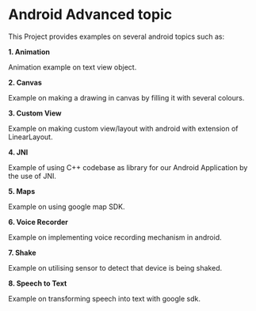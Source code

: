 # Android Advanced topic

This Project provides examples on several android topics such as:

<b>1. Animation </b>

Animation example on text view object.

<b>2. Canvas </b>

Example on making a drawing in canvas by filling it with several colours.

<b>3. Custom View </b>

Example on making custom view/layout with android with extension of LinearLayout.

<b>4. JNI </b>

Example of using C++ codebase as library for our Android Application by the use of JNI.

<b>5. Maps </b>

Example on using google map SDK.

<b>6. Voice Recorder </b>

Example on implementing voice recording mechanism in android.

<b>7. Shake </b>

Example on utilising sensor to detect that device is being shaked.

<b>8. Speech to Text </b>

Example on transforming speech into text with google sdk.
